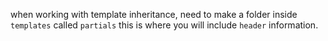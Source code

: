 when working with template inheritance, need to make a folder inside `templates` called `partials` this is where you will include `header` information.

